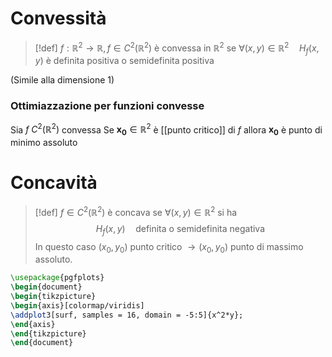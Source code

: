 # Convessità
>[!def]
>$f : \mathbb{R}^2 \to \mathbb{R}, f \in C^2 (\mathbb{R}^2)$ è convessa in $\mathbb{R}^2$ se $\forall (x,y) \in \mathbb{R}^2\quad H_{f}(x,y)$ è definita positiva o semidefinita positiva

(Simile alla dimensione 1)


### Ottimiazzazione per funzioni convesse
Sia $f\ C^2(\mathbb{R}^2)$ convessa
Se $\mathbf{x_{0}} \in \mathbb{R}^2$ è [[punto critico]] di $f$ allora $\mathbf{x_{0}}$ è punto di minimo assoluto

# Concavità

>[!def]
$f \in C^2 (\mathbb{R}^2)$ è concava se $\forall (x,y) \in \mathbb{R}^2$ si ha
$$ H_{f}(x,y)\quad\text{definita o semidefinita negativa} $$
In questo caso $(x_{0},y_{0})$ punto critico $\to (x_{0},y_{0})$ punto di massimo assoluto.


```tikz
\usepackage{pgfplots}
\begin{document}
\begin{tikzpicture}
\begin{axis}[colormap/viridis]
\addplot3[surf, samples = 16, domain = -5:5]{x^2*y};
\end{axis}
\end{tikzpicture}
\end{document}
```



